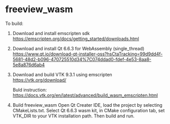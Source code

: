 # freeview_wasm

To build:

1. Download and install emscripten sdk
   https://emscripten.org/docs/getting_started/downloads.html

2. Download and install Qt 6.6.3 for WebAssembly (single_thread)
   https://www.qt.io/download-qt-installer-oss?hsCtaTracking=99d9dd4f-5681-48d2-b096-470725510d34%7C074ddad0-fdef-4e53-8aa8-5e8a876d6ab4

3. Download and build VTK 9.3.1 using emscripten
   https://vtk.org/download/

   Buld instruction:
   https://docs.vtk.org/en/latest/advanced/build_wasm_emscripten.html

4. Build freeview_wasm
   Open Qt Creater IDE, load the project by selecting CMakeLists.txt. Select Qt 6.6.3 wasm kit, in CMake configuration tab, set VTK_DIR to your VTK installation path. Then build and run.
